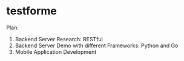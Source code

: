 # testforme
Plan:
1. Backend Server Research: RESTful
2. Backend Server Demo with different Frameworks: Python and Go
3. Mobile Application Development
